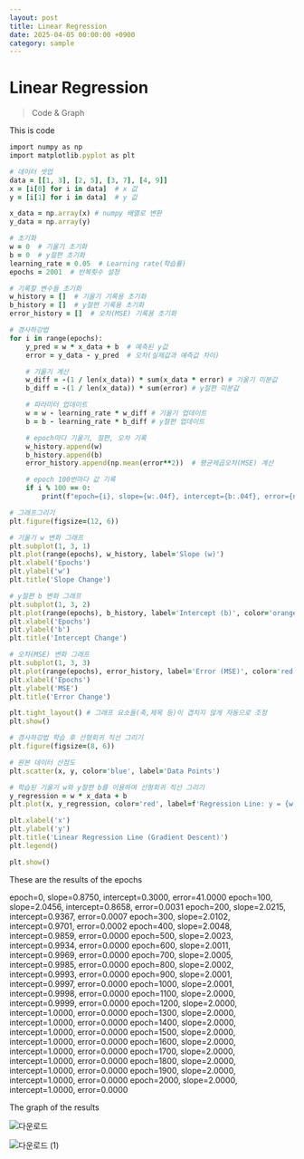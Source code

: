 ```yaml
---
layout: post
title: Linear Regression
date: 2025-04-05 00:00:00 +0900
category: sample
---
```

# Linear Regression
> Code & Graph

This is code
```ruby
import numpy as np
import matplotlib.pyplot as plt

# 데이터 셋업
data = [[1, 3], [2, 5], [3, 7], [4, 9]]
x = [i[0] for i in data]  # x 값
y = [i[1] for i in data]  # y 값

x_data = np.array(x) # numpy 배열로 변환
y_data = np.array(y)

# 초기화
w = 0  # 기울기 초기화
b = 0  # y절편 초기화
learning_rate = 0.05  # Learning rate(학습률)
epochs = 2001  # 반복횟수 설정

# 기록할 변수들 초기화
w_history = []  # 기울기 기록용 초기화
b_history = []  # y절편 기록용 초기화
error_history = []  # 오차(MSE) 기록용 초기화

# 경사하강법
for i in range(epochs):
    y_pred = w * x_data + b  # 예측된 y값
    error = y_data - y_pred  # 오차(실제값과 예측값 차이)

    # 기울기 계산
    w_diff = -(1 / len(x_data)) * sum(x_data * error) # 기울기 미분값
    b_diff = -(1 / len(x_data)) * sum(error) # y절편 미분값

    # 파라미터 업데이트
    w = w - learning_rate * w_diff # 기울기 업데이트
    b = b - learning_rate * b_diff # y절편 업데이트

    # epoch마다 기울기, 절편, 오차 기록
    w_history.append(w)
    b_history.append(b)
    error_history.append(np.mean(error**2))  # 평균제곱오차(MSE) 계산

    # epoch 100번마다 값 기록
    if i % 100 == 0:
        print(f"epoch={i}, slope={w:.04f}, intercept={b:.04f}, error={np.mean(error**2):.04f}")

# 그래프그리기
plt.figure(figsize=(12, 6))

# 기울기 w 변화 그래프
plt.subplot(1, 3, 1)
plt.plot(range(epochs), w_history, label='Slope (w)')
plt.xlabel('Epochs')
plt.ylabel('w')
plt.title('Slope Change')

# y절편 b 변화 그래프
plt.subplot(1, 3, 2)
plt.plot(range(epochs), b_history, label='Intercept (b)', color='orange')
plt.xlabel('Epochs')
plt.ylabel('b')
plt.title('Intercept Change')

# 오차(MSE) 변화 그래프
plt.subplot(1, 3, 3)
plt.plot(range(epochs), error_history, label='Error (MSE)', color='red')
plt.xlabel('Epochs')
plt.ylabel('MSE')
plt.title('Error Change')

plt.tight_layout() # 그래프 요소들(축,제목 등)이 겹치지 않게 자동으로 조정
plt.show()

# 경사하강법 학습 후 선형회귀 직선 그리기
plt.figure(figsize=(8, 6))

# 원본 데이터 산점도
plt.scatter(x, y, color='blue', label='Data Points')

# 학습된 기울기 w와 y절편 b를 이용하여 선형회귀 직선 그리기
y_regression = w * x_data + b
plt.plot(x, y_regression, color='red', label=f'Regression Line: y = {w:.2f}x + {b:.2f}')

plt.xlabel('x')
plt.ylabel('y')
plt.title('Linear Regression Line (Gradient Descent)')
plt.legend()

plt.show()
```

These are the results of the epochs

epoch=0, slope=0.8750, intercept=0.3000, error=41.0000
epoch=100, slope=2.0456, intercept=0.8658, error=0.0031
epoch=200, slope=2.0215, intercept=0.9367, error=0.0007
epoch=300, slope=2.0102, intercept=0.9701, error=0.0002
epoch=400, slope=2.0048, intercept=0.9859, error=0.0000
epoch=500, slope=2.0023, intercept=0.9934, error=0.0000
epoch=600, slope=2.0011, intercept=0.9969, error=0.0000
epoch=700, slope=2.0005, intercept=0.9985, error=0.0000
epoch=800, slope=2.0002, intercept=0.9993, error=0.0000
epoch=900, slope=2.0001, intercept=0.9997, error=0.0000
epoch=1000, slope=2.0001, intercept=0.9998, error=0.0000
epoch=1100, slope=2.0000, intercept=0.9999, error=0.0000
epoch=1200, slope=2.0000, intercept=1.0000, error=0.0000
epoch=1300, slope=2.0000, intercept=1.0000, error=0.0000
epoch=1400, slope=2.0000, intercept=1.0000, error=0.0000
epoch=1500, slope=2.0000, intercept=1.0000, error=0.0000
epoch=1600, slope=2.0000, intercept=1.0000, error=0.0000
epoch=1700, slope=2.0000, intercept=1.0000, error=0.0000
epoch=1800, slope=2.0000, intercept=1.0000, error=0.0000
epoch=1900, slope=2.0000, intercept=1.0000, error=0.0000
epoch=2000, slope=2.0000, intercept=1.0000, error=0.0000

The graph of the results

![다운로드](https://github.com/user-attachments/assets/f9078bb3-ae85-4141-80c9-531bf6dc6c51)

![다운로드 (1)](https://github.com/user-attachments/assets/42120f28-28b0-4a62-aec5-6ed3f0405c52)


